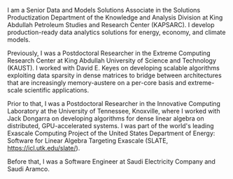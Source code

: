 I am a Senior Data and Models Solutions Associate in the Solutions Productization
Department of the Knowledge and Analysis Division at King Abdullah Petroleum Studies
and Research Center (KAPSARC). I develop production-ready data analytics solutions
for energy, economy, and climate models.

Previously, I was a Postdoctoral Researcher in the Extreme Computing Research Center
at King Abdullah University of Science and Technology (KAUST). I worked with David E.
Keyes on developing scalable algorithms exploiting data sparsity in dense matrices to
bridge between architectures that are increasingly memory-austere on a per-core basis
and extreme-scale scientific applications.

Prior to that, I was a Postdoctoral Researcher in the Innovative Computing Laboratory
at the University of Tennessee, Knoxville, where I worked with Jack Dongarra on
developing algorithms for dense linear algebra on distributed, GPU-accelerated systems.
I was part of the world's leading Exascale Computing Project of the United States
Department of Energy: Software for Linear Algebra Targeting Exascale
(SLATE, https://icl.utk.edu/slate/).

Before that, I was a Software Engineer at Saudi Electricity Company and Saudi Aramco.
